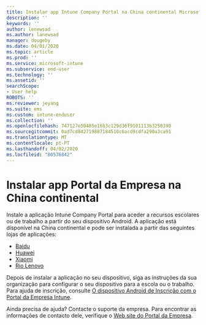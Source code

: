```yaml
---
title: Instalar app Intune Company Portal na China continental Microsoft Docs
description: ''
keywords: ''
author: lenewsad
ms.author: lanewsad
manager: dougeby
ms.date: 04/01/2020
ms.topic: article
ms.prod: ''
ms.service: microsoft-intune
ms.subservice: end-user
ms.technology: ''
ms.assetid: ''
searchScope:
- User help
ROBOTS: ''
ms.reviewer: jeyang
ms.suite: ems
ms.custom: intune-enduser
ms.collection: ''
ms.openlocfilehash: 747127e50485e16b3c129d36f9101113b3250390
ms.sourcegitcommit: 0ad7cd842719887184510c6acd9cdfa290a3ca91
ms.translationtype: MT
ms.contentlocale: pt-PT
ms.lasthandoff: 04/02/2020
ms.locfileid: "80576842"
---
```

# <a name="install-company-portal-app-in-mainland-china"></a>Instalar app Portal da Empresa na China continental   

Instale a aplicação Intune Company Portal para aceder a recursos escolares ou de trabalho a partir do seu dispositivo Android. A aplicação está disponível na China continental e pode ser instalada a partir das seguintes lojas de aplicações: 

* [Baidu](https://go.microsoft.com/fwlink/?linkid=836946)
* [Huawei](https://go.microsoft.com/fwlink/?linkid=836948)
* [Xiaomi](https://go.microsoft.com/fwlink/?linkid=836947) 
* [Rio Lenovo](https://go.microsoft.com/fwlink/?linkid=2125082)

Depois de instalar a aplicação no seu dispositivo, siga as instruções da sua organização para configurar o seu dispositivo para a escola ou o trabalho. Para ajuda de inscrição, consulte [O dispositivo Android de Inscrição com o Portal da Empresa Intune](enroll-device-android-company-portal.md).  

Ainda precisa de ajuda? Contacte o suporte da empresa. Para encontrar as informações de contacto dele, verifique o [Web site do Portal da Empresa](https://go.microsoft.com/fwlink/?linkid=2010980).
